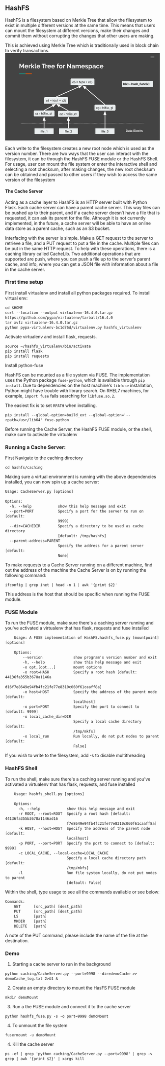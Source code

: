 ## HashFS

HashFS is a filesystem based on Merkle Tree that allow the filesystem to exist in multiple different versions at the same time. This means that users can mount the filesystem at different versions, make their changes and commit them without corrupting the changes that other users are making.

This is achieved using Merkle Tree which is traditionally used in block chain to verify transactions.
![Alt text](README_imgs/merkle_tree.png)

Each write to the filesystem creates a new root node which is used as the version number. There are two ways that the user can interact with the filesystem, it can be through the HashFS FUSE module or the HashFS Shell. For usage, user can mount the file system or enter the interactive shell and selecting a root checksum, after making changes, the new root checksum can be obtained and passed to other users if they wish to access the same version of the filesystem

#### The Cache Server
Acting as a cache layer to HashFS is an HTTP server built with Python Flask. Each cache server can have a parent cache server. This way files can be pushed up to their parent, and if a cache server doesn’t have a file that is requested, it can ask its parent for the file. Although it is not currently implemented, in the future, a cache server will be able to have an online data store as a parent cache, such as an S3 bucket. 

Interfacing with the server is simple. Make a GET request to the server to retrieve a file, and a PUT request to put a file in the cache. Multiple files can be put in the same HTTP request. To help with these operations, there is a caching library called CacheLib. Two additional operations that are supported are push, where you can push a file up to the server’s parent cache, and info, where you can get a JSON file with information about a file in the cache server.

### First time setup

First install virtualenv and install all python packages required.
To install virtual env:
```
cd $HOME
curl --location --output virtualenv-16.4.0.tar.gz https://github.com/pypa/virtualenv/tarball/16.4.0
tar xvfz virtualenv-16.4.0.tar.gz
python pypa-virtualenv-bc1d76d/virtualenv.py hashfs_virtualenv
```
Activate virtualenv and install flask, requests.
```
source ~/hashfs_virtualenv/bin/activate
pip install flask
pip install requests
```
Install python-fuse

HashFS can be mounted as a file system via FUSE.
The implementation uses the Python package `fuse-python`,
which is available through `pip install`.
Due to dependencies on the host machine's `libfuse` installation,
Python might have trouble with library search.
On RHEL7 machines, for example,
`import fuse` fails searching for `libfuse.so.2`.

The easiest fix is to set `RPATH` when installing.
```
pip install --global-option=build_ext --global-option='--rpath=/usr/lib64' fuse-python
````
Before running the Cache Server, the HashFS FUSE module, or the shell, make sure to activate the virtualenv

### Running a Cache Server:
First Navigate to the caching directory
```
cd hashfs/caching
```
Making sure a virtual environment is running with the above dependencies installed, you can now spin up a cache server:
```
Usage: CacheServer.py [options]

Options:
  -h, --help            show this help message and exit
  --port=PORT           Specify a port for the server to run on [default:
                        9999]
  --dir=CACHEDIR        Specify a directory to be used as cache directory
                        [default: /tmp/hashfs]
  --parent-address=PARENT
                        Specify the address for a parent server [default:
                        None]
```
To make requests to a Cache Server running on a different machine, find out the address of the machine the Cache Server is on by running the following command:
```
ifconfig | grep inet | head -n 1 | awk '{print $2}'
```
This address is the host that should be specific when running the FUSE module.

### FUSE Module
To run the FUSE module, make sure there's a caching server running and you've activated
a virtualenv that has flask, requests and fuse installed
``` 
    Usage: A FUSE implementation of HashFS.hashfs_fuse.py [mountpoint] [options]

    Options:
        --version              show program's version number and exit
        -h, --help             show this help message and exit
        -o opt,[opt...]        mount options
        -o root=HASH           Specify a root hash [default: 44136fa355b3678a1146a
                               d16f7e8649e94fb4fc21fe77e8310c060f61caaff8a]
        -o host=HOST           Specify the address of the parent node [default:
                               localhost]
        -o port=PORT           Specify the port to connect to [default: 9999]
        -o local_cache_dir=DIR
                               Specify a local cache directory [default:
                               /tmp/mkfs]
        -o local_run           Run locally, do not put nodes to parent [default:
                               False] 
```

If you wish to write to the filesystem, add -s to disable multithreading

### HashFS Shell
To run the shell, make sure there's a caching server running and you've activated a virtualenv
that has flask, requests, and fuse installed
```
    Usage: hashfs_shell.py [options]

    Options:
      -h, --help            show this help message and exit
      -r ROOT, --root=ROOT  Specify a root hash [default: 44136fa355b3678a1146ad16
                            f7e8649e94fb4fc21fe77e8310c060f61caaff8a]
      -k HOST, --host=HOST  Specify the address of the parent node [default:
                            localhost]
      -p PORT, --port=PORT  Specify the port to connect to [default: 9999]
      -c LOCAL_CACHE, --local-cache=LOCAL_CACHE
                            Specify a local cache directory path [default:
                            /tmp/mkfs]
      -l                    Run file system locally, do not put nodes to parent
                            [default: False]
```

Within the shell, type usage to see all the commands available or see below:
```
Commands:
    GET      [src_path] [dest_path]
    PUT      [src_path] [dest_path]
    LS       [path]
    MKDIR    [path]
    DELETE   [path]
```
A note of the PUT command, please include the name of the file at the destination.

### Demo
1) Starting a cache server to run in the background
```
python caching/CacheServer.py --port=9998 --dir=demoCache >> demoCache_log.txt 2>&1 &
```
2) Create an empty directory to mount the HasFS FUSE module
```
mkdir demoMount
```
3) Run a the FUSE module and connect it to the cache server
```
python hashfs_fuse.py -s -o port=9998 demoMount
```
4) To unmount the file system
```
fusermount -u demoMount
```
4) Kill the cache server
```
ps -ef | grep 'python caching/CacheServer.py --port=9998' | grep -v grep | awk '{print $2}' | xargs kill
```
